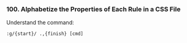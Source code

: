 ### 100. Alphabetize the Properties of Each Rule in a CSS File

Understand the command:
```
:g/{start}/ .,{finish} [cmd]
```
